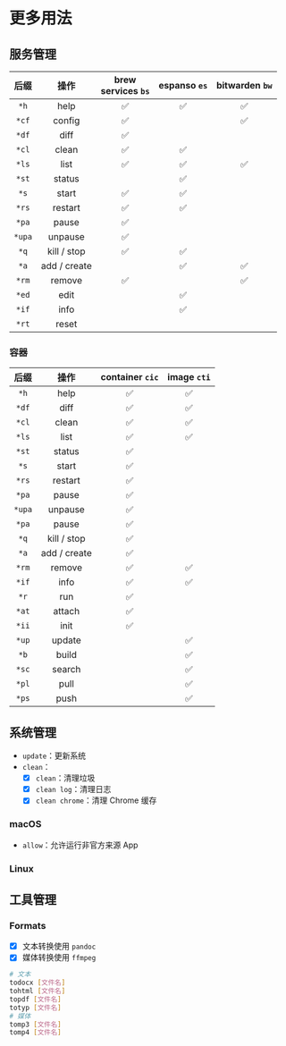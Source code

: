 # 更多用法

## 服务管理

|  后缀  |     操作     | brew<br>services `bs` | espanso `es` | bitwarden `bw` |
| :----: | :----------: | :-------------------: | :----------: | :------------: |
|  `*h`  |     help     |           ✅           |      ✅       |       ✅        |
| `*cf`  |    config    |           ✅           |              |       ✅        |
| `*df`  |     diff     |           ✅           |              |                |
| `*cl`  |    clean     |           ✅           |      ✅       |                |
| `*ls`  |     list     |           ✅           |      ✅       |       ✅        |
| `*st`  |    status    |                       |      ✅       |                |
|  `*s`  |    start     |           ✅           |      ✅       |                |
| `*rs`  |   restart    |           ✅           |      ✅       |                |
| `*pa`  |    pause     |           ✅           |              |                |
| `*upa` |   unpause    |           ✅           |              |                |
|  `*q`  | kill / stop  |           ✅           |      ✅       |                |
|  `*a`  | add / create |                       |      ✅       |       ✅        |
| `*rm`  |    remove    |           ✅           |              |       ✅        |
| `*ed`  |     edit     |                       |      ✅       |                |
| `*if`  |     info     |                       |      ✅       |                |
| `*rt`  |    reset     |                       |              |                |

### 容器

|  后缀  |     操作     | container `cic` | image `cti` |
| :----: | :----------: | :-------------: | :---------: |
|  `*h`  |     help     |        ✅        |      ✅      |
| `*df`  |     diff     |        ✅        |      ✅      |
| `*cl`  |    clean     |        ✅        |      ✅      |
| `*ls`  |     list     |        ✅        |      ✅      |
| `*st`  |    status    |        ✅        |             |
|  `*s`  |    start     |        ✅        |             |
| `*rs`  |   restart    |        ✅        |             |
| `*pa`  |    pause     |        ✅        |             |
| `*upa` |   unpause    |        ✅        |             |
| `*pa`  |    pause     |        ✅        |             |
|  `*q`  | kill / stop  |        ✅        |             |
|  `*a`  | add / create |        ✅        |             |
| `*rm`  |    remove    |        ✅        |      ✅      |
| `*if`  |     info     |        ✅        |      ✅      |
|  `*r`  |     run      |        ✅        |             |
| `*at`  |    attach    |        ✅        |             |
| `*ii`  |     init     |        ✅        |             |
| `*up`  |    update    |                 |      ✅      |
|  `*b`  |    build     |                 |      ✅      |
| `*sc`  |    search    |                 |      ✅      |
| `*pl`  |     pull     |                 |      ✅      |
| `*ps`  |     push     |                 |      ✅      |

## 系统管理

- `update`：更新系统
- `clean`：
  - [x] `clean`：清理垃圾
  - [x] `clean log`：清理日志
  - [x] `clean chrome`：清理 Chrome 缓存

### macOS

- `allow`：允许运行非官方来源 App

### Linux

## 工具管理

### Formats

- [x] 文本转换使用 `pandoc`
- [x] 媒体转换使用 `ffmpeg`

```sh
# 文本
todocx [文件名]
tohtml [文件名]
topdf [文件名]
totyp [文件名]
# 媒体
tomp3 [文件名]
tomp4 [文件名]
```
